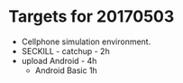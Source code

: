 # Targets for 20170503

- Cellphone simulation environment.
- SECKILL - catchup - 2h
- upload Android - 4h
  - Android Basic 1h
